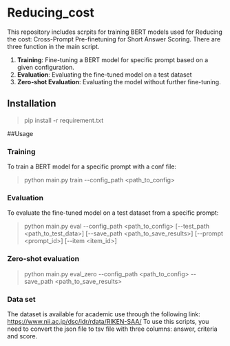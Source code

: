 # Reducing_cost

This repository includes scrpits for training BERT models used for Reducing the cost: Cross-Prompt Pre-finetuning for Short Answer Scoring. 
There are three function in the main script.
1. **Training**: Fine-tuning a BERT model for specific prompt based on a given configuration.
2. **Evaluation**: Evaluating the fine-tuned model on a test dataset
3. **Zero-shot Evaluation**: Evaluating the model without further fine-tuning.

## Installation

> pip install -r requirement.txt

##Usage
### Training
To train a BERT model for a specific prompt with a conf file:
> python main.py train --config_path <path_to_config>

### Evaluation
To evaluate the fine-tuned model on a test dataset from a specific prompt:
>python main.py eval --config_path <path_to_config> [--test_path <path_to_test_data>] [--save_path <path_to_save_results>] [--prompt <prompt_id>] [--item <item_id>]

### Zero-shot evaluation
>python main.py eval_zero --config_path <path_to_config> --save_path <path_to_save_results>

### Data set
The dataset is available for academic use through the following link: https://www.nii.ac.jp/dsc/idr/rdata/RIKEN-SAA/
To use this scripts, you need to convert the json file to tsv file with three columns: answer, criteria and score.


